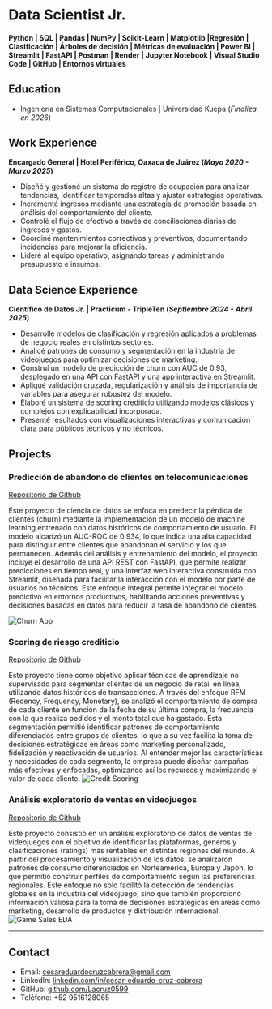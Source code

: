 # Data Scientist Jr.

#### Python | SQL | Pandas | NumPy | Scikit-Learn | Matplotlib |Regresión | Clasificación | Árboles de decisión | Métricas de evaluación | Power BI | Streamlit | FastAPI | Postman | Render | Jupyter Notebook | Visual Studio Code | GitHub | Entornos virtuales

## Education
- Ingeniería en Sistemas Computacionales | Universidad Kuepa (_Finaliza en 2026_)

## Work Experience
**Encargado General | Hotel Periférico, Oaxaca de Juárez (_Mayo 2020 - Marzo 2025_)**
- Diseñé y gestioné un sistema de registro de ocupación para analizar tendencias, identificar temporadas altas y ajustar estrategias operativas.
- Incrementé ingresos mediante una estrategia de promoción basada en análisis del comportamiento del cliente.
- Controlé el flujo de efectivo a través de conciliaciones diarias de ingresos y gastos.
- Coordiné mantenimientos correctivos y preventivos, documentando incidencias para mejorar la eficiencia.
- Lideré al equipo operativo, asignando tareas y administrando presupuesto e insumos.

## Data Science Experience
**Científico de Datos Jr. | Practicum - TripleTen (_Septiembre 2024 - Abril 2025_)**
- Desarrollé modelos de clasificación y regresión aplicados a problemas de negocio reales en distintos sectores.
- Analicé patrones de consumo y segmentación en la industria de videojuegos para optimizar decisiones de marketing.
- Construí un modelo de predicción de churn con AUC de 0.93, desplegado en una API con FastAPI y una app interactiva en Streamlit.
- Apliqué validación cruzada, regularización y análisis de importancia de variables para asegurar robustez del modelo.
- Elaboré un sistema de scoring crediticio utilizando modelos clásicos y complejos con explicabilidad incorporada.
- Presenté resultados con visualizaciones interactivas y comunicación clara para públicos técnicos y no técnicos.

## Projects
### Predicción de abandono de clientes en telecomunicaciones
[Repositorio de Github](https://github.com/Lacruz0599/churn-prediction)

Este proyecto de ciencia de datos se enfoca en predecir la pérdida de clientes (churn) mediante la implementación de un modelo de machine learning entrenado con datos históricos de comportamiento de usuario. El modelo alcanzó un AUC-ROC de 0.934, lo que indica una alta capacidad para distinguir entre clientes que abandonan el servicio y los que permanecen. Además del análisis y entrenamiento del modelo, el proyecto incluye el desarrollo de una API REST con FastAPI, que permite realizar predicciones en tiempo real, y una interfaz web interactiva construida con Streamlit, diseñada para facilitar la interacción con el modelo por parte de usuarios no técnicos. Este enfoque integral permite integrar el modelo predictivo en entornos productivos, habilitando acciones preventivas y decisiones basadas en datos para reducir la tasa de abandono de clientes.


![Churn App](assets/img/churn_app.png)

### Scoring de riesgo crediticio
[Repositorio de Github](https://github.com/Lacruz0599/credit-default-scorecard)

Este proyecto tiene como objetivo aplicar técnicas de aprendizaje no supervisado para segmentar clientes de un negocio de retail en línea, utilizando datos históricos de transacciones. A través del enfoque RFM (Recency, Frequency, Monetary), se analizó el comportamiento de compra de cada cliente en función de la fecha de su última compra, la frecuencia con la que realiza pedidos y el monto total que ha gastado. Esta segmentación permitió identificar patrones de comportamiento diferenciados entre grupos de clientes, lo que a su vez facilita la toma de decisiones estratégicas en áreas como marketing personalizado, fidelización y reactivación de usuarios. Al entender mejor las características y necesidades de cada segmento, la empresa puede diseñar campañas más efectivas y enfocadas, optimizando así los recursos y maximizando el valor de cada cliente.
![Credit Scoring](assets/img/credit_scoring.png)

### Análisis exploratorio de ventas en videojuegos
[Repositorio de Github](https://github.com/Lacruz0599/video-game-sales-analysis)

Este proyecto consistió en un análisis exploratorio de datos de ventas de videojuegos con el objetivo de identificar las plataformas, géneros y clasificaciones (ratings) más rentables en distintas regiones del mundo. A partir del procesamiento y visualización de los datos, se analizaron patrones de consumo diferenciados en Norteamérica, Europa y Japón, lo que permitió construir perfiles de comportamiento según las preferencias regionales. Este enfoque no solo facilitó la detección de tendencias globales en la industria del videojuego, sino que también proporcionó información valiosa para la toma de decisiones estratégicas en áreas como marketing, desarrollo de productos y distribución internacional.
![Game Sales EDA](assets/img/vg_sales_eda.png)

---

## Contact
- Email: cesareduardocruzcabrera@gmail.com  
- LinkedIn: [linkedin.com/in/cesar-eduardo-cruz-cabrera](https://www.linkedin.com/in/cesar-eduardo-cruz-cabrera)  
- GitHub: [github.com/Lacruz0599](https://github.com/Lacruz0599)  
- Teléfono: +52 9516128065
